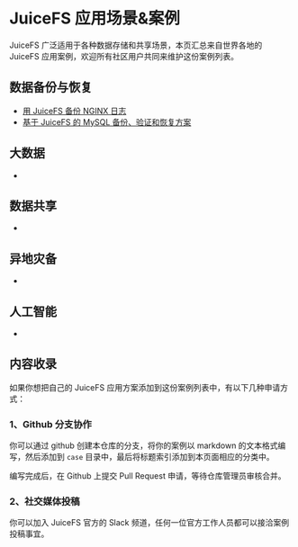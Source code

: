 # JuiceFS 应用场景&案例

JuiceFS 广泛适用于各种数据存储和共享场景，本页汇总来自世界各地的 JuiceFS 应用案例，欢迎所有社区用户共同来维护这份案例列表。

## 数据备份与恢复

- [用 JuiceFS 备份 NGINX 日志](archive-nginx-log-in-juicefs.md)
- [基于 JuiceFS 的 MySQL 备份、验证和恢复方案]()

## 大数据

- 

## 数据共享

- 

## 异地灾备

- 

## 人工智能

- 

## 内容收录

如果你想把自己的 JuiceFS 应用方案添加到这份案例列表中，有以下几种申请方式：

### 1、Github 分支协作

你可以通过 github 创建本仓库的分支，将你的案例以 markdown 的文本格式编写，然后添加到 `case` 目录中，最后将标题索引添加到本页面相应的分类中。

编写完成后，在 Github 上提交 Pull Request 申请，等待仓库管理员审核合并。

### 2、社交媒体投稿

你可以加入 JuiceFS 官方的 Slack 频道，任何一位官方工作人员都可以接洽案例投稿事宜。